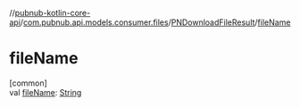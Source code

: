 //[pubnub-kotlin-core-api](../../../index.md)/[com.pubnub.api.models.consumer.files](../index.md)/[PNDownloadFileResult](index.md)/[fileName](file-name.md)

# fileName

[common]\
val [fileName](file-name.md): [String](https://kotlinlang.org/api/latest/jvm/stdlib/kotlin-stdlib/kotlin/-string/index.html)
